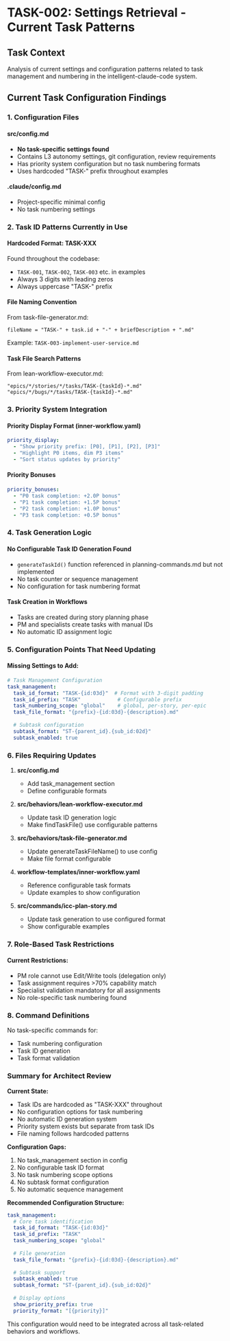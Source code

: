 # TASK-002: Settings Retrieval - Current Task Patterns

## Task Context
Analysis of current settings and configuration patterns related to task management and numbering in the intelligent-claude-code system.

## Current Task Configuration Findings

### 1. Configuration Files

#### src/config.md
- **No task-specific settings found**
- Contains L3 autonomy settings, git configuration, review requirements
- Has priority system configuration but no task numbering formats
- Uses hardcoded "TASK-" prefix throughout examples

#### .claude/config.md
- Project-specific minimal config
- No task numbering settings

### 2. Task ID Patterns Currently in Use

#### Hardcoded Format: TASK-XXX
Found throughout the codebase:
- `TASK-001`, `TASK-002`, `TASK-003` etc. in examples
- Always 3 digits with leading zeros
- Always uppercase "TASK-" prefix

#### File Naming Convention
From task-file-generator.md:
```
fileName = "TASK-" + task.id + "-" + briefDescription + ".md"
```
Example: `TASK-003-implement-user-service.md`

#### Task File Search Patterns
From lean-workflow-executor.md:
```
"epics/*/stories/*/tasks/TASK-{taskId}-*.md"
"epics/*/bugs/*/tasks/TASK-{taskId}-*.md"
```

### 3. Priority System Integration

#### Priority Display Format (inner-workflow.yaml)
```yaml
priority_display:
  - "Show priority prefix: [P0], [P1], [P2], [P3]"
  - "Highlight P0 items, dim P3 items"
  - "Sort status updates by priority"
```

#### Priority Bonuses
```yaml
priority_bonuses:
  - "P0 task completion: +2.0P bonus"
  - "P1 task completion: +1.5P bonus"
  - "P2 task completion: +1.0P bonus"
  - "P3 task completion: +0.5P bonus"
```

### 4. Task Generation Logic

#### No Configurable Task ID Generation Found
- `generateTaskId()` function referenced in planning-commands.md but not implemented
- No task counter or sequence management
- No configuration for task numbering format

#### Task Creation in Workflows
- Tasks are created during story planning phase
- PM and specialists create tasks with manual IDs
- No automatic ID assignment logic

### 5. Configuration Points That Need Updating

#### Missing Settings to Add:
```yaml
# Task Management Configuration
task_management:
  task_id_format: "TASK-{id:03d}"  # Format with 3-digit padding
  task_id_prefix: "TASK"            # Configurable prefix
  task_numbering_scope: "global"    # global, per-story, per-epic
  task_file_format: "{prefix}-{id:03d}-{description}.md"
  
  # Subtask configuration
  subtask_format: "ST-{parent_id}.{sub_id:02d}"
  subtask_enabled: true
```

### 6. Files Requiring Updates

1. **src/config.md**
   - Add task_management section
   - Define configurable formats

2. **src/behaviors/lean-workflow-executor.md**
   - Update task ID generation logic
   - Make findTaskFile() use configurable patterns

3. **src/behaviors/task-file-generator.md**
   - Update generateTaskFileName() to use config
   - Make file format configurable

4. **workflow-templates/inner-workflow.yaml**
   - Reference configurable task formats
   - Update examples to show configuration

5. **src/commands/icc-plan-story.md**
   - Update task generation to use configured format
   - Show configurable examples

### 7. Role-Based Task Restrictions

#### Current Restrictions:
- PM role cannot use Edit/Write tools (delegation only)
- Task assignment requires >70% capability match
- Specialist validation mandatory for all assignments
- No role-specific task numbering found

### 8. Command Definitions

No task-specific commands for:
- Task numbering configuration
- Task ID generation
- Task format validation

### Summary for Architect Review

**Current State:**
- Task IDs are hardcoded as "TASK-XXX" throughout
- No configuration options for task numbering
- No automatic ID generation system
- Priority system exists but separate from task IDs
- File naming follows hardcoded patterns

**Configuration Gaps:**
1. No task_management section in config
2. No configurable task ID format
3. No task numbering scope options
4. No subtask format configuration
5. No automatic sequence management

**Recommended Configuration Structure:**
```yaml
task_management:
  # Core task identification
  task_id_format: "TASK-{id:03d}"
  task_id_prefix: "TASK"
  task_numbering_scope: "global"
  
  # File generation
  task_file_format: "{prefix}-{id:03d}-{description}.md"
  
  # Subtask support
  subtask_enabled: true
  subtask_format: "ST-{parent_id}.{sub_id:02d}"
  
  # Display options
  show_priority_prefix: true
  priority_format: "[{priority}]"
```

This configuration would need to be integrated across all task-related behaviors and workflows.